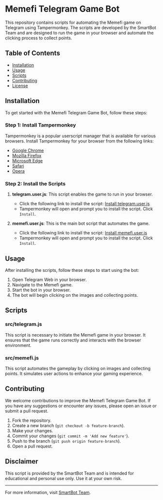 # Memefi Telegram Game Bot

This repository contains scripts for automating the Memefi game on Telegram using Tampermonkey. The scripts are developed by the SmartBot Team and are designed to run the game in your browser and automate the clicking process to collect points.

## Table of Contents
- [Installation](#installation)
- [Usage](#usage)
- [Scripts](#scripts)
- [Contributing](#contributing)
- [License](#license)

## Installation

To get started with the Memefi Telegram Game Bot, follow these steps:

### Step 1: Install Tampermonkey

Tampermonkey is a popular userscript manager that is available for various browsers. Install Tampermonkey for your browser from the following links:

- [Google Chrome](https://chrome.google.com/webstore/detail/tampermonkey/dhdgffkkebhmkfjojejmpbldmpobfkfo)
- [Mozilla Firefox](https://addons.mozilla.org/en-US/firefox/addon/tampermonkey/)
- [Microsoft Edge](https://microsoftedge.microsoft.com/addons/detail/iikmkjmpaadaobahmlepeloendndfphd)
- [Safari](https://apps.apple.com/us/app/tampermonkey/id1482490089)
- [Opera](https://addons.opera.com/en/extensions/details/tampermonkey-beta/)

### Step 2: Install the Scripts

1. **telegram.user.js**: This script enables the game to run in your browser.

   - Click the following link to install the script: [Install telegram.user.js](https://raw.githubusercontent.com/SmartBotBlack/memfi-bot/main/src/telegram.user.js)
   - Tampermonkey will open and prompt you to install the script. Click `Install`.

2. **memefi.user.js**: This is the main bot script that automates the game.

   - Click the following link to install the script: [Install memefi.user.js](https://raw.githubusercontent.com/SmartBotBlack/memfi-bot/main/src/memefi.user.js)
   - Tampermonkey will open and prompt you to install the script. Click `Install`.

## Usage

After installing the scripts, follow these steps to start using the bot:

1. Open Telegram Web in your browser.
2. Navigate to the Memefi game.
3. Start the bot in your browser.
4. The bot will begin clicking on the images and collecting points.

## Scripts

### src/telegram.js

This script is necessary to initiate the Memefi game in your browser. It ensures that the game runs correctly and interacts with the browser environment.

### src/memefi.js

This script automates the gameplay by clicking on images and collecting points. It simulates user actions to enhance your gaming experience.

## Contributing

We welcome contributions to improve the Memefi Telegram Game Bot. If you have any suggestions or encounter any issues, please open an issue or submit a pull request.

1. Fork the repository.
2. Create a new branch (`git checkout -b feature-branch`).
3. Make your changes.
4. Commit your changes (`git commit -m 'Add new feature'`).
5. Push to the branch (`git push origin feature-branch`).
6. Open a pull request.

## Disclaimer

This script is provided by the SmartBot Team and is intended for educational and personal use only. Use it at your own risk.

---

For more information, visit [SmartBot Team](https://smartbot.black/).
